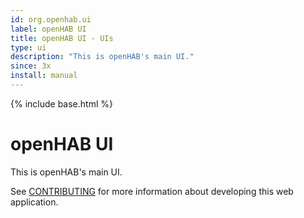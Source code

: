 ```yaml
---
id: org.openhab.ui
label: openHAB UI
title: openHAB UI - UIs
type: ui
description: "This is openHAB's main UI."
since: 3x
install: manual
---
```


<!-- Attention authors: Do not edit directly. Please add your changes to the appropriate source repository -->

{% include base.html %}

# openHAB UI

This is openHAB's main UI.

See [CONTRIBUTING](CONTRIBUTING.md) for more information about developing this web application.
